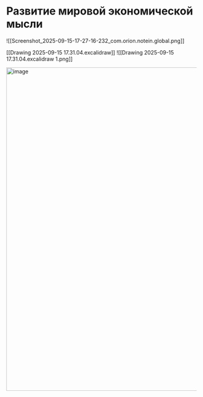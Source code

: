 # Развитие мировой экономической мысли 

![[Screenshot_2025-09-15-17-27-16-232_com.orion.notein.global.png]]

[[Drawing 2025-09-15 17.31.04.excalidraw]]
![[Drawing 2025-09-15 17.31.04.excalidraw 1.png]]

<img width="2267" height="855" alt="image" src="https://github.com/user-attachments/assets/5b4ec0d1-9e80-4729-91b0-4c5a625c3c7c" />

